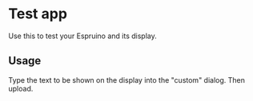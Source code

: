 # Test app

Use this to test your Espruino and its display.

## Usage

Type the text to be shown on the display into the "custom" dialog. Then upload.
